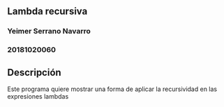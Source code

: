 ## Lambda recursiva
### Yeimer Serrano Navarro 
### 20181020060
## Descripción

Este programa quiere mostrar una forma de aplicar la recursividad en las expresiones lambdas
